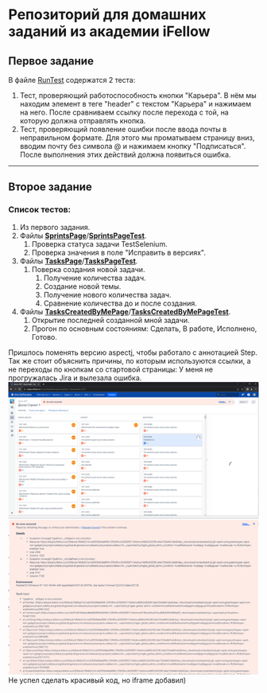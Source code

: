 # Репозиторий для домашних заданий из академии iFellow

## Первое задание
В файле [RunTest](/src/test/java/RunTest.java) содержатся 2 теста:
1. Тест, проверяющий работоспособность кнопки "Карьера". В нём мы находим элемент в теге "header" с текстом "Карьера" и нажимаем на него. После сравниваем ссылку после перехода с той, на которую должна отправлять кнопка.
2. Тест, проверяющий появление ошибки после ввода почты в неправильном формате. Для этого мы проматываем страницу вниз, вводим почту без символа @ и нажимаем кнопку "Подписаться". После выполнения  этих действий должна появиться ошибка.
---------
## Второе задание
### Список тестов:
1. Из первого задания.
2. Файлы [**SprintsPage**](src/main/java/ru/iFellow/SprintsPage.java)/[**SprintsPageTest**](src/test/java/SprintsPageTest.java).
   1. Проверка статуса задачи TestSelenium.
   2. Проверка значения в поле "Исправить в версиях".
3. Файлы [**TasksPage**](src/main/java/ru/iFellow/TasksPage.java)/[**TasksPageTest**](src/test/java/TasksPageTest.java).
   1. Поверка создания новой задачи.
      1. Получение количества задач.
      2. Создание новой темы.
      3. Получение нового количества задач.
      4. Сравнение количества до и после создания.
4. Файлы [**TasksCreatedByMePage**](src/main/java/ru/iFellow/TasksCreatedByMePage.java)/[**TasksCreatedByMePageTest**](src/test/java/TasksCreatedByMePageTest.java).
    1. Открытие последней созданной мной задачи.
   2. Прогон по основным состояниям: Сделать, В работе, Исполнено, Готово.

Пришлось поменять версию aspectj, чтобы работало с аннотацией Step. Так же стоит объяснить причины, по которым используются ссылки, а не переходы по кнопкам со стартовой страницы: У меня не прогружалась Jira и вылезала ошибка.
![Скриншот ошибки](pics/img.png)
![Скриншот ошибки](pics/img_1.png)
Не успел сделать красивый код, но iframe добавил)
